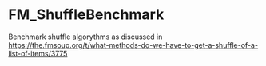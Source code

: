 # FM_ShuffleBenchmark
Benchmark shuffle algorythms as discussed in https://the.fmsoup.org/t/what-methods-do-we-have-to-get-a-shuffle-of-a-list-of-items/3775

